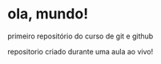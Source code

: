 # ola, mundo!
 primeiro repositório do curso de git e github

repositorio criado durante uma aula ao vivo!
